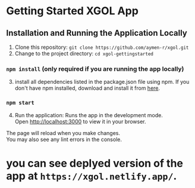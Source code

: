 # Getting Started XGOL App

## Installation and Running the Application Locally
1. Clone this repository: `git clone https://github.com/aymen-r/xgol.git`
2. Change to the project directory: `cd xgol-gettingstarted`
 ### `npm install`  (only required if you are running the app locally)
3. install all dependencies listed in the package.json file using npm. If you don't have npm installed, download and install it from [here](https://nodejs.org).

### `npm start` 
4. Run the application: 
Runs the app in the development mode.\
Open [http://localhost:3000](http://localhost:3000) to view it in your browser.

The page will reload when you make changes.\
You may also see any lint errors in the console.


# you can see deplyed version of the  app at `https://xgol.netlify.app/`.